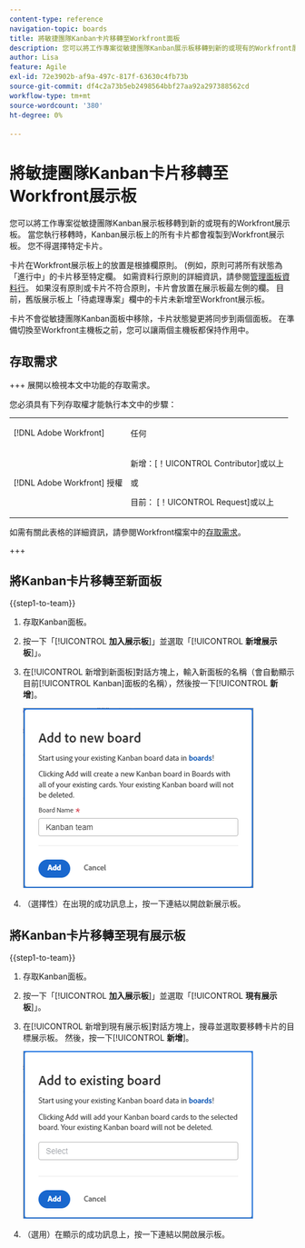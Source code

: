 ```yaml
---
content-type: reference
navigation-topic: boards
title: 將敏捷團隊Kanban卡片移轉至Workfront面板
description: 您可以將工作專案從敏捷團隊Kanban展示板移轉到新的或現有的Workfront展示板。
author: Lisa
feature: Agile
exl-id: 72e3902b-af9a-497c-817f-63630c4fb73b
source-git-commit: df4c2a73b5eb2498564bbf27aa92a297388562cd
workflow-type: tm+mt
source-wordcount: '380'
ht-degree: 0%

---
```


# 將敏捷團隊Kanban卡片移轉至Workfront展示板

您可以將工作專案從敏捷團隊Kanban展示板移轉到新的或現有的Workfront展示板。 當您執行移轉時，Kanban展示板上的所有卡片都會複製到Workfront展示板。 您不得選擇特定卡片。

卡片在Workfront展示板上的放置是根據欄原則。 (例如，原則可將所有狀態為「進行中」的卡片移至特定欄。 如需資料行原則的詳細資訊，請參閱[管理面板資料行](/help/quicksilver/agile/get-started-with-boards/manage-board-columns.md)。 如果沒有原則或卡片不符合原則，卡片會放置在展示板最左側的欄。 目前，舊版展示板上「待處理專案」欄中的卡片未新增至Workfront展示板。

卡片不會從敏捷團隊Kanban面板中移除，卡片狀態變更將同步到兩個面板。 在準備切換至Workfront主機板之前，您可以讓兩個主機板都保持作用中。

## 存取需求

+++ 展開以檢視本文中功能的存取需求。

您必須具有下列存取權才能執行本文中的步驟：

<table style="table-layout:auto"> 
 <col> 
 <col> 
 <tbody> 
  <tr> 
   <td role="rowheader">[!DNL Adobe Workfront]</td> 
   <td> <p>任何</p> </td> 
  </tr> 
  <tr> 
   <td role="rowheader">[!DNL Adobe Workfront] 授權</td> 
   <td> 
   <p>新增：[！UICONTROL Contributor]或以上</p> 
   <p>或</p>
   <p>目前： [！UICONTROL Request]或以上</p>
   </td> 
  </tr> 
 </tbody> 
</table>

如需有關此表格的詳細資訊，請參閱Workfront檔案中的[存取需求](/help/quicksilver/administration-and-setup/add-users/access-levels-and-object-permissions/access-level-requirements-in-documentation.md)。

+++

## 將Kanban卡片移轉至新面板

{{step1-to-team}}

1. 存取Kanban面板。
1. 按一下「[!UICONTROL **加入展示板**]」並選取「[!UICONTROL **新增展示板**]」。
1. 在[!UICONTROL 新增到新面板]對話方塊上，輸入新面板的名稱（會自動顯示目前[!UICONTROL Kanban]面板的名稱），然後按一下&#x200B;[!UICONTROL **新增**]。

   ![新增Kanban卡片至新展示板](assets/add-kanban-cards-to-new-board-dialog.png)

1. （選擇性）在出現的成功訊息上，按一下連結以開啟新展示板。

## 將Kanban卡片移轉至現有展示板

{{step1-to-team}}

1. 存取Kanban面板。
1. 按一下「[!UICONTROL **加入展示板**]」並選取「[!UICONTROL **現有展示板**]」。
1. 在[!UICONTROL 新增到現有展示板]對話方塊上，搜尋並選取要移轉卡片的目標展示板。 然後，按一下&#x200B;[!UICONTROL **新增**]。

   ![將Kanban卡片新增至現有展示板](assets/add-kanban-cards-to-existing-board-dialog.png)

1. （選用）在顯示的成功訊息上，按一下連結以開啟展示板。
